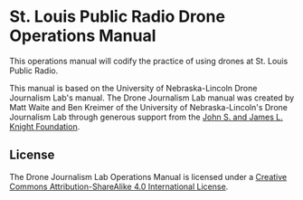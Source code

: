 # St. Louis Public Radio Drone Operations Manual

This operations manual will codify the practice of using drones at St. Louis Public Radio.

This manual is based on the University of Nebraska-Lincoln Drone Journalism Lab's manual. The Drone Journalism Lab manual was created by Matt Waite and Ben Kreimer of the University of Nebraska-Lincoln's Drone Journalism Lab through generous support from the [John S. and James L. Knight Foundation](http://www.knightfoundation.org/).
 
## License

The Drone Journalism Lab Operations Manual is licensed under a [Creative Commons Attribution-ShareAlike 4.0 International License](http://creativecommons.org/licenses/by-sa/4.0/).